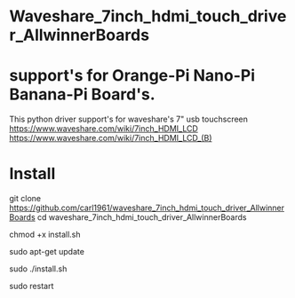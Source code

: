 # Waveshare_7inch_hdmi_touch_driver_AllwinnerBoards
# support's for Orange-Pi Nano-Pi Banana-Pi Board's.
This python driver support's for waveshare's 7" usb touchscreen
https://www.waveshare.com/wiki/7inch_HDMI_LCD
https://www.waveshare.com/wiki/7inch_HDMI_LCD_(B)


# Install

git clone https://github.com/carl1961/waveshare_7inch_hdmi_touch_driver_AllwinnerBoards
cd waveshare_7inch_hdmi_touch_driver_AllwinnerBoards

chmod +x install.sh

sudo apt-get update

sudo ./install.sh

sudo restart
